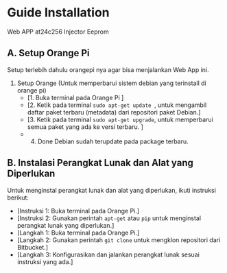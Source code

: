 # Guide Installation

Web APP at24c256 Injector Eeprom

## A. Setup Orange Pi

Setup terlebih dahulu orangepi nya agar bisa menjalankan Web App ini.

1.    Setup Orange (Untuk memperbarui sistem debian yang terinstall di orange pi)
      - [1. Buka terminal pada Orange Pi ]
      - [2. Ketik pada terminal ```sudo apt-get update ```, untuk mengambil daftar paket terbaru (metadata) dari repositori paket Debian.]
      - [3. Ketik pada terminal ```sudo apt-get upgrade```, untuk memperbarui semua paket yang ada ke versi terbaru. ]
      - 4. Done Debian sudah terupdate pada package terbaru.

## B. Instalasi Perangkat Lunak dan Alat yang Diperlukan

Untuk menginstal perangkat lunak dan alat yang diperlukan, ikuti instruksi berikut:

- [Instruksi 1: Buka terminal pada Orange Pi.]
- [Instruksi 2: Gunakan perintah `apt-get` atau `pip` untuk menginstal perangkat lunak yang diperlukan.]
- [Langkah 1: Buka terminal pada Orange Pi.]
- [Langkah 2: Gunakan perintah `git clone` untuk mengklon repositori dari Bitbucket.]
- [Langkah 3: Konfigurasikan dan jalankan perangkat lunak sesuai instruksi yang ada.]
